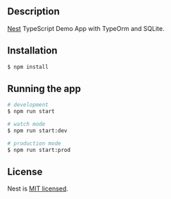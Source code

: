 ## Description

[Nest](https://github.com/nestjs/nest) TypeScript Demo App with TypeOrm and SQLite.

## Installation

```bash
$ npm install
```

## Running the app

```bash
# development
$ npm run start

# watch mode
$ npm run start:dev

# production mode
$ npm run start:prod
```

## License

Nest is [MIT licensed](LICENSE).
